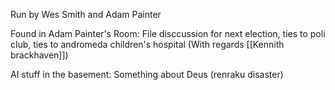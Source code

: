 Run by Wes Smith and Adam Painter

Found in Adam Painter's Room:
File disccussion for next election, ties to poli club, ties to andromeda children's hospital (With regards [[Kennith brackhaven]])


AI stuff in the basement: Something about Deus (renraku disaster)
